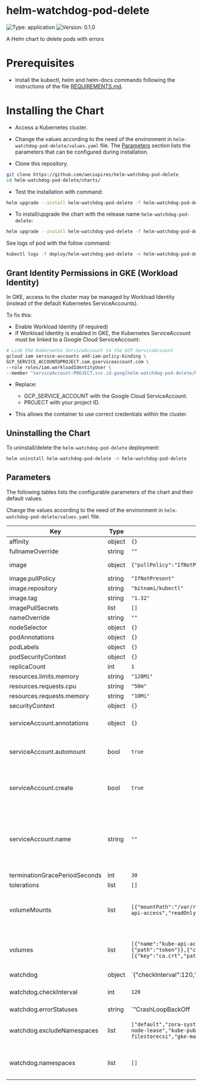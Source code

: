 # helm-watchdog-pod-delete

![Type: application](https://img.shields.io/badge/Type-application-informational?style=flat-square)  ![Version: 0.1.0](https://img.shields.io/badge/Version-0.1.0-informational?style=flat-square)

A Helm chart to delete pods with errors

# Prerequisites

- Install the kubectl, helm and helm-docs commands following the instructions of the file [REQUIREMENTS.md](../../REQUIREMENTS.md).

# Installing the Chart

- Access a Kubernetes cluster.

- Change the values according to the need of the environment in ``helm-watchdog-pod-delete/values.yaml`` file. The [Parameters](#parameters) section lists the parameters that can be configured during installation.

- Clone this repository.

```bash
git clone https://github.com/aeciopires/helm-watchdog-pod-delete
cd helm-watchdog-pod-delete/charts/
```

- Test the installation with command:

```bash
helm upgrade --install helm-watchdog-pod-delete -f helm-watchdog-pod-delete/values.yaml helm-watchdog-pod-delete/ -n helm-watchdog-pod-delete --create-namespace --dry-run
```

- To install/upgrade the chart with the release name `helm-watchdog-pod-delete`:

```bash
helm upgrade --install helm-watchdog-pod-delete -f helm-watchdog-pod-delete/values.yaml helm-watchdog-pod-delete/ -n helm-watchdog-pod-delete --create-namespace
```

See logs of pod with the follow command:

```bash
kubectl logs -f deploy/helm-watchdog-pod-delete -n helm-watchdog-pod-delete
```

## Grant Identity Permissions in GKE (Workload Identity)

In GKE, access to the cluster may be managed by Workload Identity (instead of the default Kubernetes ServiceAccounts).

To fix this:

- Enable Workload Identity (if required)
- If Workload Identity is enabled in GKE, the Kubernetes ServiceAccount must be linked to a Google Cloud ServiceAccount:

```bash
# Link the Kubernetes ServiceAccount to the GCP ServiceAccount
gcloud iam service-accounts add-iam-policy-binding \
GCP_SERVICE_ACCOUNT@PROJECT.iam.gserviceaccount.com \
--role roles/iam.workloadIdentityUser \
--member "serviceAccount:PROJECT.svc.id.goog[helm-watchdog-pod-delete/helm-watchdog-pod-delete]"
```

- Replace:
  - GCP_SERVICE_ACCOUNT with the Google Cloud ServiceAccount.
  - PROJECT with your project ID.

- This allows the container to use correct credentials within the cluster.

## Uninstalling the Chart

To uninstall/delete the `helm-watchdog-pod-delete` deployment:

```bash
helm uninstall helm-watchdog-pod-delete -n helm-watchdog-pod-delete
```

## Parameters

The following tables lists the configurable parameters of the chart and their default values.

Change the values according to the need of the environment in ``helm-watchdog-pod-delete/values.yaml`` file.

| Key | Type | Default | Description |
|-----|------|---------|-------------|
| affinity | object | `{}` |  |
| fullnameOverride | string | `""` |  |
| image | object | `{"pullPolicy":"IfNotPresent","repository":"bitnami/kubectl","tag":"1.32"}` | Image configuration. |
| image.pullPolicy | string | `"IfNotPresent"` | Pull policy image |
| image.repository | string | `"bitnami/kubectl"` | Image repository. |
| image.tag | string | `"1.32"` | Image tag. |
| imagePullSecrets | list | `[]` |  |
| nameOverride | string | `""` |  |
| nodeSelector | object | `{}` |  |
| podAnnotations | object | `{}` |  |
| podLabels | object | `{}` |  |
| podSecurityContext | object | `{}` |  |
| replicaCount | int | `1` | Replica count. |
| resources.limits.memory | string | `"128Mi"` |  |
| resources.requests.cpu | string | `"50m"` |  |
| resources.requests.memory | string | `"10Mi"` |  |
| securityContext | object | `{}` |  |
| serviceAccount.annotations | object | `{}` | Annotations to add to the service account |
| serviceAccount.automount | bool | `true` | Automatically mount a ServiceAccount's API credentials? |
| serviceAccount.create | bool | `true` | Specifies whether a service account should be created |
| serviceAccount.name | string | `""` | The name of the service account to use. If not set and create is true, a name is generated using the fullname template |
| terminationGracePeriodSeconds | int | `30` |  |
| tolerations | list | `[]` |  |
| volumeMounts | list | `[{"mountPath":"/var/run/secrets/kubernetes.io/serviceaccount","name":"kube-api-access","readOnly":true}]` | Additional volumeMounts on the output Deployment definition. |
| volumes | list | `[{"name":"kube-api-access","projected":{"sources":[{"serviceAccountToken":{"path":"token"}},{"configMap":{"items":[{"key":"ca.crt","path":"ca.crt"}],"name":"kube-root-ca.crt"}}]}}]` | Additional volumes on the output Deployment definition. |
| watchdog | object | `{"checkInterval":120,"errorStatuses":"CrashLoopBackOff|Error|OOMKilled","excludeNamespaces":["default","zora-system","helm-watchdog-pod-delete","kube-system","kube-node-lease","kube-public","gke-managed-cim","gke-managed-filestorecsi","gke-managed-system","gmp-public","gmp-system"],"namespaces":[]}` | Watchdog configuration. |
| watchdog.checkInterval | int | `120` | Interval in seconds to check pods. |
| watchdog.errorStatuses | string | `"CrashLoopBackOff|Error|OOMKilled"` | List of error pod statuses. |
| watchdog.excludeNamespaces | list | `["default","zora-system","helm-watchdog-pod-delete","kube-system","kube-node-lease","kube-public","gke-managed-cim","gke-managed-filestorecsi","gke-managed-system","gmp-public","gmp-system"]` | List of namespaces that should be ignored |
| watchdog.namespaces | list | `[]` | List of namespaces to monitor. If empty, monitor all. |
